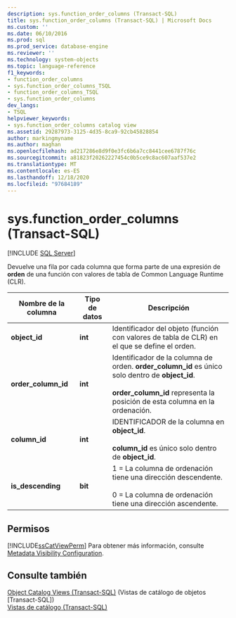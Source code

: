 ```yaml
---
description: sys.function_order_columns (Transact-SQL)
title: sys.function_order_columns (Transact-SQL) | Microsoft Docs
ms.custom: ''
ms.date: 06/10/2016
ms.prod: sql
ms.prod_service: database-engine
ms.reviewer: ''
ms.technology: system-objects
ms.topic: language-reference
f1_keywords:
- function_order_columns
- sys.function_order_columns_TSQL
- function_order_columns_TSQL
- sys.function_order_columns
dev_langs:
- TSQL
helpviewer_keywords:
- sys.function_order_columns catalog view
ms.assetid: 29287973-3125-4d35-8ca9-92cb45828854
author: markingmyname
ms.author: maghan
ms.openlocfilehash: ad217286e8d9f0e3fc6b6a7cc8441cee6787f76c
ms.sourcegitcommit: a81823f20262227454c0b5ce9c8ac607aaf537e2
ms.translationtype: MT
ms.contentlocale: es-ES
ms.lasthandoff: 12/18/2020
ms.locfileid: "97684189"
---
```

# <a name="sysfunction_order_columns-transact-sql"></a>sys.function_order_columns (Transact-SQL)
[!INCLUDE [SQL Server](../../includes/applies-to-version/sqlserver.md)]

  Devuelve una fila por cada columna que forma parte de una expresión de **orden** de una función con valores de tabla de Common Language Runtime (CLR).  

  
|Nombre de la columna|Tipo de datos|Descripción|  
|-----------------|---------------|-----------------|  
|**object_id**|**int**|Identificador del objeto (función con valores de tabla de CLR) en el que se define el orden.|  
|**order_column_id**|**int**|Identificador de la columna de orden. **order_column_id** es único solo dentro de **object_id**.<br /><br /> **order_column_id** representa la posición de esta columna en la ordenación.|  
|**column_id**|**int**|IDENTIFICADOR de la columna en **object_id**.<br /><br /> **column_id** es único solo dentro de **object_id**.|  
|**is_descending**|**bit**|1 = La columna de ordenación tiene una dirección descendente.<br /><br /> 0 = La columna de ordenación tiene una dirección ascendente.|  
  
## <a name="permissions"></a>Permisos  
 [!INCLUDE[ssCatViewPerm](../../includes/sscatviewperm-md.md)] Para obtener más información, consulte [Metadata Visibility Configuration](../../relational-databases/security/metadata-visibility-configuration.md).  
  
## <a name="see-also"></a>Consulte también  
 [Object Catalog Views &#40;Transact-SQL&#41;](../../relational-databases/system-catalog-views/object-catalog-views-transact-sql.md)  (Vistas de catálogo de objetos [Transact-SQL])  
 [Vistas de catálogo &#40;Transact-SQL&#41;](../../relational-databases/system-catalog-views/catalog-views-transact-sql.md)  
  
  
